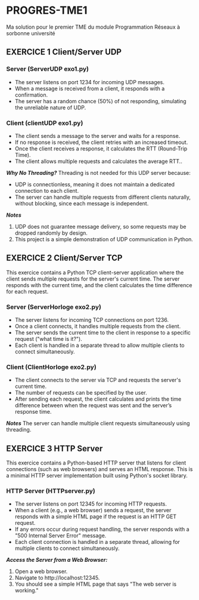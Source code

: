 # PROGRES-TME1
Ma solution pour le premier TME du module Programmation Réseaux à sorbonne université 

## EXERCICE 1 Client/Server UDP
### Server (ServerUDP exo1.py)
* The server listens on port 1234 for incoming UDP messages.
* When a message is received from a client, it responds with a confirmation.
* The server has a random chance (50%) of not responding, simulating the unreliable nature of UDP.
### Client (clientUDP exo1.py)
* The client sends a message to the server and waits for a response.
* If no response is received, the client retries with an increased timeout.
* Once the client receives a response, it calculates the RTT (Round-Trip Time).
* The client allows multiple requests and calculates the average RTT..
  
***Why No Threading?***
Threading is not needed for this UDP server because:

* UDP is connectionless, meaning it does not maintain a dedicated connection to each client.
* The server can handle multiple requests from different clients naturally, without blocking, since each message is independent.
  
***Notes***
1. UDP does not guarantee message delivery, so some requests may be dropped randomly by design.
2. This project is a simple demonstration of UDP communication in Python.

## EXERCICE 2 Client/Server TCP 
This exercice contains a Python TCP client-server application where the client sends multiple requests for the server's current time. The server responds with the current time, and the client calculates the time difference for each request.

### Server (ServerHorloge exo2.py)
* The server listens for incoming TCP connections on port 1236.
* Once a client connects, it handles multiple requests from the client.
* The server sends the current time to the client in response to a specific request ("what time is it?").
* Each client is handled in a separate thread to allow multiple clients to connect simultaneously.

### Client (ClientHorloge exo2.py)
* The client connects to the server via TCP and requests the server's current time.
* The number of requests can be specified by the user.
* After sending each request, the client calculates and prints the time difference between when the request was sent and the server’s response time.

***Notes***
The server can handle multiple client requests simultaneously using threading.

## EXERCICE 3 HTTP Server 
This exercice contains a Python-based HTTP server that listens for client connections (such as web browsers) and serves an HTML response. This is a minimal HTTP server implementation built using Python's socket library. 
### HTTP Server (HTTPserver.py)
* The server listens on port 12345 for incoming HTTP requests.
* When a client (e.g., a web browser) sends a request, the server responds with a simple HTML page if the request is an HTTP GET request.
* If any errors occur during request handling, the server responds with a "500 Internal Server Error" message.
* Each client connection is handled in a separate thread, allowing for multiple clients to connect simultaneously.

***Access the Server from a Web Browser:***
1. Open a web browser.
2. Navigate to http://localhost:12345. 
3. You should see a simple HTML page that says "The web server is working."


